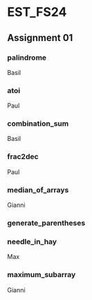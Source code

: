 # EST_FS24
## Assignment 01
### palindrome
Basil
### atoi
Paul
### combination_sum
Basil
### frac2dec
Paul
### median_of_arrays
Gianni
### generate_parentheses
### needle_in_hay
Max
### maximum_subarray
Gianni
